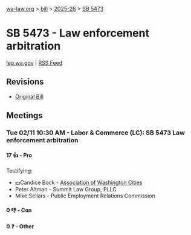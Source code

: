 [wa-law.org](/) > [bill](/bill/) > [2025-26](/bill/2025-26/) > [SB 5473](/bill/2025-26/sb/5473/)

# SB 5473 - Law enforcement arbitration
[leg.wa.gov](https://app.leg.wa.gov/billsummary?BillNumber=5473&Year=2025&Initiative=false) | [RSS Feed](./rss.xml)

## Revisions
* [Original Bill](1/)

## Meetings
### Tue 02/11 10:30 AM - Labor & Commerce (LC): SB 5473 Law enforcement arbitration
#### 17 👍 - Pro
Testifying:
* 💵Candice Bock - [Association of Washington Cities](/org/association_of_washington_cities/)
* Peter Altman - Summit Law Group, PLLC
* Mike Sellars - Public Employment Relations Commission

#### 0 👎 - Con

#### 0 ❓ - Other

